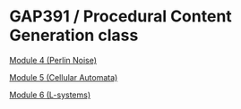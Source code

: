 # GAP391 / Procedural Content Generation class

[Module 4 (Perlin Noise)](Mod04Readme.md)

[Module 5 (Cellular Automata)](Mod05Readme.md)

[Module 6 (L-systems)](Mod06Readme.md)
